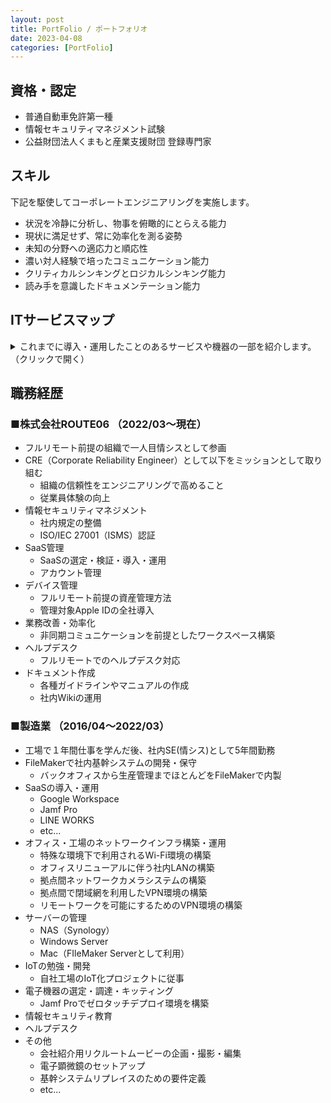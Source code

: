```yaml
---
layout: post
title: PortFolio / ポートフォリオ
date: 2023-04-08
categories: [PortFolio]
---
```


## 資格・認定

- 普通自動車免許第一種
- 情報セキュリティマネジメント試験
- 公益財団法人くまもと産業支援財団 登録専門家

## スキル

下記を駆使してコーポレートエンジニアリングを実施します。

- 状況を冷静に分析し、物事を俯瞰的にとらえる能力
- 現状に満足せず、常に効率化を測る姿勢
- 未知の分野への適応力と順応性
- 濃い対人経験で培ったコミュニケーション能力
- クリティカルシンキングとロジカルシンキング能力
- 読み手を意識したドキュメンテーション能力

## ITサービスマップ

<details>
<summary>これまでに導入・運用したことのあるサービスや機器の一部を紹介します。（クリックで開く）</summary>

Google WorkSpace | 
Microsoft365 | 
GitHub | 
Slack | 
Apple Business Manager | 
Jamf Pro | 
Jamf Protect | 
Zoom | 
LINE WORKS | 
1Password | 
Figma | 
Miro | 
Zapier | 
セキュリオ | 
Krisp | 
Spir | 
Notion | 
FileMaker | 
Synology | 
Cisco Meraki | 
YAMAHA | 
FortiGate | 
Window | 
macOS | 
Linux | 
iOS | 
etc...
</details>

## 職務経歴

### ■株式会社ROUTE06 （2022/03〜現在）
- フルリモート前提の組織で一人目情シスとして参画
- CRE（Corporate Reliability Engineer）として以下をミッションとして取り組む
  - 組織の信頼性をエンジニアリングで高めること
  - 従業員体験の向上
- 情報セキュリティマネジメント
  - 社内規定の整備
  - ISO/IEC 27001（ISMS）認証
- SaaS管理
  - SaaSの選定・検証・導入・運用
  - アカウント管理
- デバイス管理
  - フルリモート前提の資産管理方法
  - 管理対象Apple IDの全社導入
- 業務改善・効率化
  - 非同期コミュニケーションを前提としたワークスペース構築
- ヘルプデスク
  - フルリモートでのヘルプデスク対応
- ドキュメント作成
  - 各種ガイドラインやマニュアルの作成
  - 社内Wikiの運用

### ■製造業 （2016/04〜2022/03）
- 工場で１年間仕事を学んだ後、社内SE(情シス)として5年間勤務
- FileMakerで社内基幹システムの開発・保守
  - バックオフィスから生産管理までほとんどをFileMakerで内製
- SaaSの導入・運用
  - Google Workspace
  - Jamf Pro
  - LINE WORKS
  - etc...
- オフィス・工場のネットワークインフラ構築・運用
  - 特殊な環境下で利用されるWi-Fi環境の構築
  - オフィスリニューアルに伴う社内LANの構築
  - 拠点間ネットワークカメラシステムの構築
  - 拠点間で閉域網を利用したVPN環境の構築
  - リモートワークを可能にするためのVPN環境の構築
- サーバーの管理
  - NAS（Synology）
  - Windows Server
  - Mac（FIleMaker Serverとして利用）
- IoTの勉強・開発
  - 自社工場のIoT化プロジェクトに従事
- 電子機器の選定・調達・キッティング
  - Jamf Proでゼロタッチデプロイ環境を構築
- 情報セキュリティ教育
- ヘルプデスク
- その他
  - 会社紹介用リクルートムービーの企画・撮影・編集
  - 電子顕微鏡のセットアップ
  - 基幹システムリプレイスのための要件定義
  - etc...
